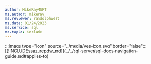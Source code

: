 ```yaml
---
author: MikeRayMSFT
ms.author: mikeray
ms.reviewer: randolphwest
ms.date: 01/24/2023
ms.service: sql
ms.topic: include
---
```


:::image type="icon" source="../media/yes-icon.svg" border="false"::: [[!INCLUDE[ssazurepdw_md](../ssazurepdw_md.md)]](../../sql-server/sql-docs-navigation-guide.md#applies-to)

